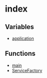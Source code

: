 # index

## Variables

- [application](variables/application.md)

## Functions

- [main](functions/main.md)
- [ServiceFactory](functions/ServiceFactory.md)
